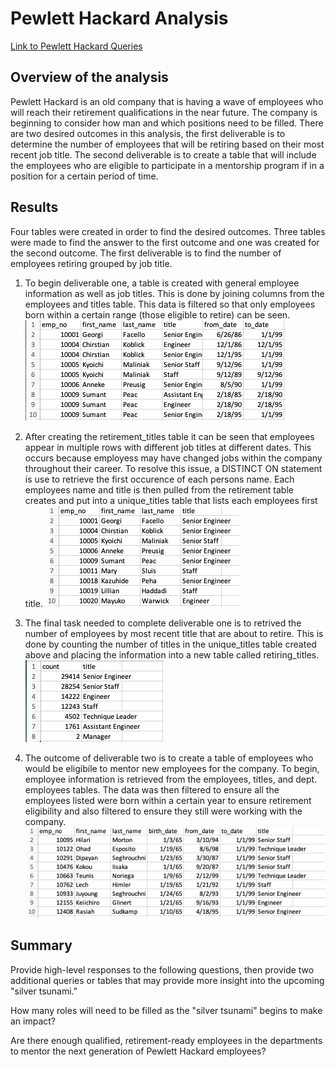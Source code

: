 # Pewlett Hackard Analysis
[Link to Pewlett Hackard Queries](https://github.com/c-geisel/Pewlett-Hackard-Analysis/blob/main/Queries/Employee_Database_challenge.sql)

## Overview of the analysis
Pewlett Hackard is an old company that is having a wave of employees who will reach their retirement qualifications in the near future. The company is beginning to consider how man and which positions need to be filled. There are two desired outcomes in this analysis, the first deliverable is to determine the number of employees that will be retiring based on their most recent job title. The second deliverable is to create a table that will include the employees who are eligible to participate in a mentorship program if in a position for a certain period of time. 

## Results 
Four tables were created in order to find the desired outcomes. Three tables were made to find the answer to the first outcome and one was created for the second outcome. The first deliverable is to find the number of employees retiring grouped by job title.
1.  To begin deliverable one, a table is created with general employee information as well as job titles. This is done by joining columns from the employees and titles table. This data is filtered so that only employees born within a certain range (those eligible to retire) can be seen. 
![retirement_titles.png](Images/retirement_titles.png)

2. After creating the retirement_titles table it can be seen that employees appear in multiple rows with different job titles at different dates. This occurs because employess may have changed jobs within the company throughout their career. To resolve this issue, a DISTINCT ON statement is use to retrieve the first occurence of each persons name. Each employees name and title is then pulled from the retirement table creates and put into a unique_titles table that lists each employees first title. 
![unique_titles.png](Images/unique_titles.png)

3. The final task needed to complete deliverable one is to retrived the number of employees by most recent title that are about to retire. This is done by counting the number of titles in the unique_titles table created above and placing the information into a new table called retiring_titles.
![retiring_titles.png](Images/retiring_titles.png)

4. The outcome of deliverable two is to create a table of employees who would be eligibile to mentor new employees for the company. To begin, employee information is retrieved from the employees, titles, and dept. employees tables. The data was then filtered to ensure all the employees listed were born within a certain year to ensure retirement eligibility and also filtered to ensure they still were working with the company. 
![mentorship_eligibility.png](Images/mentorship_eligibility.png)


## Summary 
Provide high-level responses to the following questions, then provide two additional queries or tables that may provide more insight into the upcoming "silver tsunami."

How many roles will need to be filled as the "silver tsunami" begins to make an impact?

Are there enough qualified, retirement-ready employees in the departments to mentor the next generation of Pewlett Hackard employees?
